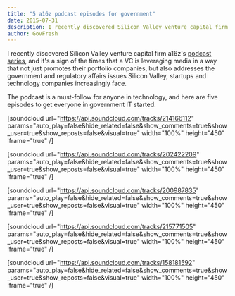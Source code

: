 ```yaml
---
title: "5 a16z podcast episodes for government"
date: 2015-07-31
description: I recently discovered Silicon Valley venture capital firm a16z's podcast series, and it's a sign of the times that a VC is leveraging media in a way that not just promotes their portfolio companies, but also addresses the government and regulatory affairs issues Silicon Valley, startups and technology companies increasingly face.
author: GovFresh
---
```


I recently discovered Silicon Valley venture capital firm a16z's <a href="http://a16z.com/tag/podcasts/">podcast series</a>, and it's a sign of the times that a VC is leveraging media in a way that not just promotes their portfolio companies, but also addresses the government and regulatory affairs issues Silicon Valley, startups and technology companies increasingly face.

The podcast is a must-follow for anyone in technology, and here are five episodes to get everyone in government IT started.

[soundcloud url="https://api.soundcloud.com/tracks/214166112" params="auto_play=false&amp;hide_related=false&amp;show_comments=true&amp;show_user=true&amp;show_reposts=false&amp;visual=true" width="100%" height="450" iframe="true" /]

[soundcloud url="https://api.soundcloud.com/tracks/202422209" params="auto_play=false&amp;hide_related=false&amp;show_comments=true&amp;show_user=true&amp;show_reposts=false&amp;visual=true" width="100%" height="450" iframe="true" /]

[soundcloud url="https://api.soundcloud.com/tracks/200987835" params="auto_play=false&amp;hide_related=false&amp;show_comments=true&amp;show_user=true&amp;show_reposts=false&amp;visual=true" width="100%" height="450" iframe="true" /]

[soundcloud url="https://api.soundcloud.com/tracks/215771505" params="auto_play=false&amp;hide_related=false&amp;show_comments=true&amp;show_user=true&amp;show_reposts=false&amp;visual=true" width="100%" height="450" iframe="true" /]

[soundcloud url="https://api.soundcloud.com/tracks/158181592" params="auto_play=false&amp;hide_related=false&amp;show_comments=true&amp;show_user=true&amp;show_reposts=false&amp;visual=true" width="100%" height="450" iframe="true" /]


